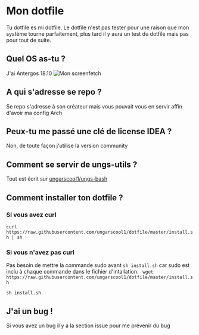 # Mon dotfile
Tu dotfile es mi dotfile.
Le dotfile n'est pas tester pour une raison que mon système tourne parfaitement, plus tard il y aura un test du dotfile mais pas pour tout de suite.

## Quel OS as-tu ?
J'ai Antergos 18.10
![Mon screenfetch](https://i.imgur.com/ZaXzyKe.png)
## A qui s'adresse se repo ?
Se repo s'adresse à son créateur mais vous pouvait vous en servir affin d'avoir ma config Arch
## Peux-tu me passé une clé de license IDEA ?
Non, de toute façon j'utilise la version community
## Comment se servir de ungs-utils ?
Tout est écrit sur [ungarscool1/ungs-bash](https://github.com/ungarscool1/ungs-bash)
## Comment installer ton dotfile ?
### Si vous avez curl
`` curl https://raw.githubusercontent.com/ungarscool1/dotfile/master/install.sh | sh ``
### Si vous n'avez pas curl
Pas besoin de mettre la commande sudo avant ``sh install.sh`` car sudo est inclu à chaque commande dans le fichier d'intallation.
`` wget https://raw.githubusercontent.com/ungarscool1/dotfile/master/install.sh``

``sh install.sh``
## J'ai un bug !
Si vous avez un bug il y a la section issue pour me prévenir du bug
